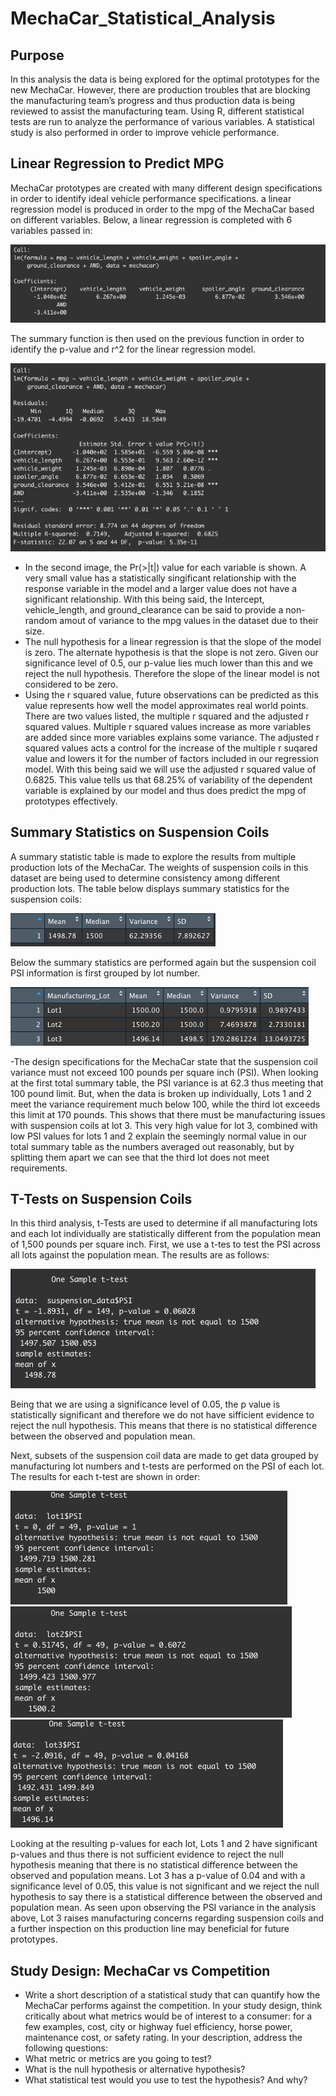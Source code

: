 # MechaCar_Statistical_Analysis

## Purpose
In this analysis the data is being explored for the optimal prototypes for the new MechaCar. However, there are production troubles that are blocking the manufacturing team’s progress and thus production data is being reviewed to assist the manufacturing team. Using R, different statistical tests are run to analyze the performance of various variables. A statistical study is also performed in order to improve vehicle performance.

## Linear Regression to Predict MPG
MechaCar prototypes are created with many different design specifications in order to identify ideal vehicle performance specifications. a linear regression model is produced in order to the mpg of the MechaCar based on different variables. Below, a linear regression is completed with 6 variables passed in: 

![lm_function.png](Images/lm_function.png)

The summary function is then used on the previous function in order to identify the p-value and r^2 for the linear regression model. 

![summary_function.png](Images/summary_function.png)

- In the second image, the Pr(>|t|) value for each variable is shown. A very small value has a statistically singificant relationship with the response variable in the model and a larger value does not have a significant relationship. With this being said, the Intercept, vehicle_length, and ground_clearance can be said to provide a non-random amout of variance to the mpg values in the dataset due to their size.  
- The null hypothesis for a linear regression is that the slope of the model is zero. The alternate hypothesis is that the slope is not zero. Given our significance level of 0.5, our p-value lies much lower than this and we reject the null hypothesis. Therefore the slope of the linear model is not considered to be zero. 
- Using the r squared value, future observations can be predicted as this value represents how well the model approximates real world points. There are two values listed, the multiple r squared and the adjusted r squared values. Multiple r squared values increase as more variables are added since more variables explains some variance. The adjusted r squared values acts a control for the increase of the multiple r suqared value and lowers it for the number of factors included in our regression model. With this being said we will use the adjusted r squared value of 0.6825. This value tells us that 68.25% of variability of the dependent variable is explained by our model and thus does predict the mpg of prototypes effectively. 

## Summary Statistics on Suspension Coils
A summary statistic table is made to explore the results from multiple production lots of the MechaCar. The weights of suspension coils in this dataset are being used to determine consistency among different production lots. The table below displays summary statistics for the suspension coils:


![total_summary.png](Images/total_summary.png)

Below the summary statistics are performed again but the suspension coil PSI information is first grouped by lot number. 

![lot_summary.png](Images/lot_summary.png)

-The design specifications for the MechaCar state that the suspension coil variance must not exceed 100 pounds per square inch (PSI). When looking at the first total summary table, the PSI variance is at 62.3 thus meeting that 100 pound limit. But, when the data is broken up individually, Lots 1 and 2 meet the variance requirement much below 100, while the third lot exceeds this limit at 170 pounds. This shows that there must be manufacturing issues with suspension coils at lot 3. This very high value for lot 3, combined with low PSI values for lots 1 and 2 explain the seemingly normal value in our total summary table as the numbers averaged out reasonably, but by splitting them apart we can see that the third lot does not meet requirements. 

## T-Tests on Suspension Coils
In this third analysis, t-Tests are used to determine if all manufacturing lots and each lot individually are statistically different from the population mean of 1,500 pounds per square inch. First, we use a t-tes to test the PSI across all lots against the population mean. The results are as follows: 

![ttest_all.png](Images/ttest_all.png)

Being that we are using a significance level of 0.05, the p value is statistically significant and therefore we do not have sifficient evidence to reject the null hypothesis. This means that there is no statistical difference between the observed and population mean. 

Next, subsets of the suspension coil data are made to get data grouped by manufacturing lot numbers and t-tests are performed on the PSI of each lot. The results for each t-test are shown in order:

![ttest_lot1.png](Images/ttest_lot1.png) ![ttest_lot2.png](Images/ttest_lot2.png) ![ttest_lot3.png](Images/ttest_lot3.png)

Looking at the resulting p-values for each lot, Lots 1 and 2 have significant p-values and thus there is not sufficient evidence to reject the null hypothesis meaning that there is no statistical difference between the observed and population means. Lot 3 has a p-value of 0.04 and with a significance level of 0.05, this value is not significant and we reject the null hypothesis to say there is a statistical difference between the observed and population mean. As seen upon observing the PSI variance in the analysis above, Lot 3 raises manufacturing concerns regarding suspension coils and a further inspection on this production line may beneficial for future prototypes. 

## Study Design: MechaCar vs Competition
- Write a short description of a statistical study that can quantify how the MechaCar performs against the competition. In your study design, think critically about what metrics would be of interest to a consumer: for a few examples, cost, city or highway fuel efficiency, horse power, maintenance cost, or safety rating.
In your description, address the following questions:
- What metric or metrics are you going to test?
- What is the null hypothesis or alternative hypothesis?
- What statistical test would you use to test the hypothesis? And why?


